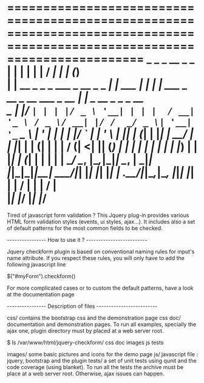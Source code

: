 ===========================================================================================================================
       _                                    _               _     __                             _             _       
      | |                                  | |             | |   / _|                           | |           (_)      
      | | __ _ _   _  ___ _ __ _   _    ___| |__   ___  ___| | _| |_ ___  _ __ _ __ ___    _ __ | |_   _  __ _ _ _ __  
  _   | |/ _` | | | |/ _ \ '__| | | |  / __| '_ \ / _ \/ __| |/ /  _/ _ \| '__| '_ ` _ \  | '_ \| | | | |/ _` | | '_ \ 
 | |__| | (_| | |_| |  __/ |  | |_| | | (__| | | |  __/ (__|   <| || (_) | |  | | | | | | | |_) | | |_| | (_| | | | | |
  \____/ \__, |\__,_|\___|_|   \__, |  \___|_| |_|\___|\___|_|\_\_| \___/|_|  |_| |_| |_| | .__/|_|\__,_|\__, |_|_| |_|
            | |                 __/ |                                                     | |             __/ |        
            |_|                |___/                                                      |_|            |___/        
===========================================================================================================================

Tired of javascript form validation ? 
This Jquery plug-in provides various HTML form validation styles (events, ui styles, ajax...). 
It includes also a set of default patterns for the most common fields to be checked. 

---------------- How to use it ? -------------------------

Jquery checkform plugin is based on conventional naming rules for input's name attribute.
If you respect these rules, you will only have to add the following javascript line

  $("#myForm").checkform()
  
For more complicated cases or to custom the default patterns, have a look at the documentation page

---------------- Description of files -------------------------

css/
  contains the bootstrap css and the demonstration page css
doc/
  documentation and demonstration pages. To run all examples, specially the ajax one, plugin directory must by placed
  at a web server root.
  
  $ ls /var/www/html/jquery-checkform/
    css  doc  images  js  tests

images/
  some basic pictures and icons for the demo page
js/
  javascript file : jquery, bootstrap and the plugin
tests/
  a set of unit tests using qunit and the code coverage (using blanket).
  To run all the tests the archive must be place at a web server root. Otherwise, ajax issues can happen.
